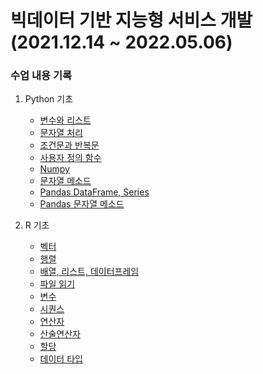 # 빅데이터 기반 지능형 서비스 개발 (2021.12.14 ~ 2022.05.06)

### 수업 내용 기록

1. Python 기초

    * [변수와 리스트](https://github.com/ejcho3792/Bigdata_class/blob/master/python_code/py_211214.py)
    * [문자열 처리](https://github.com/ejcho3792/Bigdata_class/blob/master/python_code/py_211215_1.py)
    * [조건문과 반복문](https://github.com/ejcho3792/Bigdata_class/blob/master/python_code/py_211215_2.py)
    * [사용자 정의 함수](https://github.com/ejcho3792/Bigdata_class/blob/master/python_code/py_211215_3.py)
    * [Numpy](https://github.com/ejcho3792/Bigdata_class/blob/master/python_code/py_211215_4.py)
    * [문자열 메소드](https://github.com/ejcho3792/Bigdata_class/blob/master/python_code/py_211216_1.py)
    * [Pandas DataFrame, Series](https://github.com/ejcho3792/Bigdata_class/blob/master/python_code/py_211220_1.py)
    * [Pandas 문자열 메소드](https://github.com/ejcho3792/Bigdata_class/blob/master/python_code/py_211220_2.py)

2. R 기초
    * [벡터](https://github.com/ejcho3792/Bigdata_class/blob/master/r_code/r_211220_1.R)
    * [행렬](https://github.com/ejcho3792/Bigdata_class/blob/master/r_code/r_211220_2.R)
    * [배열, 리스트, 데이터프레임](https://github.com/ejcho3792/Bigdata_class/blob/master/r_code/r_211220_3.R)
    * [파일 읽기](https://github.com/ejcho3792/Bigdata_class/blob/master/r_code/r_211220_4.R)
    * [변수](https://github.com/ejcho3792/Bigdata_class/blob/master/r_code/r_211220_5.R)
    * [시퀀스](https://github.com/ejcho3792/Bigdata_class/blob/master/r_code/r_211220_6.R)
    * [연산자](https://github.com/ejcho3792/Bigdata_class/blob/master/r_code/r_211222_1.R)
    * [산술연산자](https://github.com/ejcho3792/Bigdata_class/blob/master/r_code/r_211222_2.R)
    * [할당](https://github.com/ejcho3792/Bigdata_class/blob/master/r_code/r_211222_3.R)
    * [데이터 타입](https://github.com/ejcho3792/Bigdata_class/blob/master/r_code/r_211222_4.R)
    